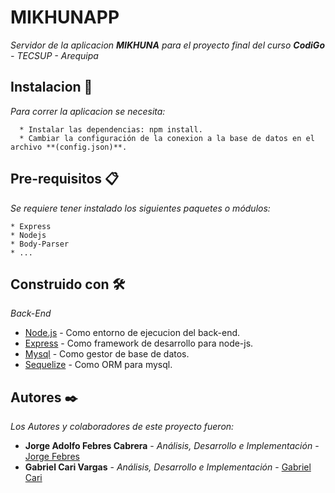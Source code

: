 # MIKHUNAPP

_Servidor de la aplicacion **MIKHUNA** para el proyecto final del curso **CodiGo** - TECSUP - Arequipa_

## Instalacion 🚀

_Para correr la aplicacion se necesita:_

```
  * Instalar las dependencias: npm install.
  * Cambiar la configuración de la conexion a la base de datos en el archivo **(config.json)**.
```

## Pre-requisitos 📋

_Se requiere tener instalado los siguientes paquetes o módulos:_

```
* Express
* Nodejs
* Body-Parser
* ...
```

## Construido con 🛠️

_Back-End_
* [Node.js](https://dev.mysql.com/doc/) - Como entorno de ejecucion del back-end.
* [Express](http://expressjs.com/es/api.html) - Como framework de desarrollo para node-js.
* [Mysql](https://dev.mysql.com/doc/) - Como gestor de base de datos.
* [Sequelize](http://docs.sequelizejs.com/manual/installation/getting-started.html) - Como ORM para mysql.

## Autores ✒️

_Los Autores y colaboradores de este proyecto fueron:_

* **Jorge Adolfo Febres Cabrera** - *Análisis, Desarrollo e Implementación* - [Jorge Febres](https://github.com/Jorgefebres/)
* **Gabriel Cari Vargas** - *Análisis, Desarrollo e Implementación* - [Gabriel Cari](https://github.com/GaboAlex)
